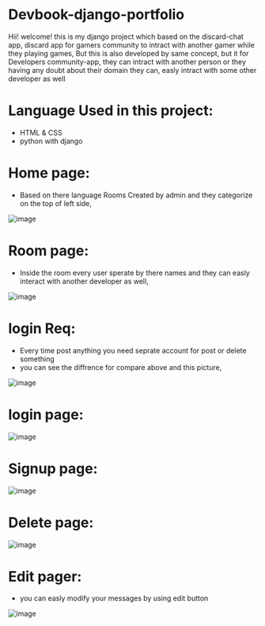 # Devbook-django-portfolio

Hii! welcome! this is my django project which based on the discard-chat app, discard app for gamers community to intract with another gamer while they playing games,
But this is also developed by same concept, but it for Developers community-app, they can intract with another person or they having any doubt about their domain they can, 
easly intract with some other developer as well 

# Language Used in this project:
 - HTML & CSS
 - python  with django

# Home page:
- Based on there language Rooms Created by admin and they categorize on the top of left side,

![image](https://github.com/hariz723/Devbook-django-portfolio/assets/110483479/f21deb29-24db-4d36-818f-ec80dae57c19)
# Room page:
- Inside the room every user sperate by there names and they can easly interact with another developer as well,
  
![image](https://github.com/hariz723/Devbook-django-portfolio/assets/110483479/36758bf3-f306-414f-a02a-465072ba3afc)

# login Req:
- Every time post anything you need seprate account for post or delete something
- you can see the diffrence for compare above and this picture,
   
![image](https://github.com/hariz723/Devbook-django-portfolio/assets/110483479/096b37b0-f9f9-4ee9-9068-7ecdb9650016)

# login page:
![image](https://github.com/hariz723/Devbook-django-portfolio/assets/110483479/0afde26a-1825-4d4e-a6d0-191cda5ffb82)

# Signup page:
![image](https://github.com/hariz723/Devbook-django-portfolio/assets/110483479/c93b0415-1edc-4a2d-a608-8519e0d654cb)

# Delete page:
![image](https://github.com/hariz723/Devbook-django-portfolio/assets/110483479/0ab8873e-c181-407b-88b7-a4d136825583)

# Edit pager:
 - you can easly modify your messages by using edit button
   
![image](https://github.com/hariz723/Devbook-django-portfolio/assets/110483479/f0d5bf9b-e31f-463a-941b-bc69a9b3582c)






